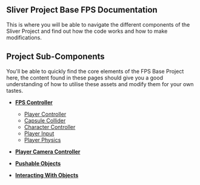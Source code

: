 ## Sliver Project Base FPS Documentation

This is where you will be able to navigate the different components of the Sliver Project and find out how the code works and how to make modifications.

## Project Sub-Components

You'll be able to quickly find the core elements of the FPS Base Project here, the content found in these pages should give you a good understanding of how to utilise these assets and modify them for your own tastes.

- [**FPS Controller**](controller.md)

	- [Player Controller](player-controller.md)
    - [Capsule Collider](capsule-collider.md)
    - [Character Controller](character-controller.md)
    - [Player Input](player-input.md)
    - [Player Physics](player-physics.md)

- [**Player Camera Controller**](camera-controller.md)

- [**Pushable Objects**](pushable-objects.md)

- [**Interacting With Objects**](throwable-objects.md)
